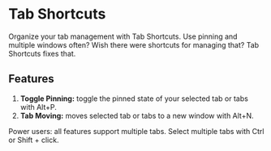 # Tab Shortcuts

Organize your tab management with Tab Shortcuts. Use pinning and multiple windows often? Wish there were shortcuts for managing that? Tab Shortcuts fixes that.

## Features

1. **Toggle Pinning:** toggle the pinned state of your selected tab or tabs with Alt+P.
2. **Tab Moving:** moves selected tab or tabs to a new window with Alt+N.

Power users: all features support multiple tabs. Select multiple tabs with Ctrl or Shift + click.
